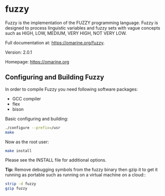 # fuzzy
Fuzzy is the implementation of the FUZZY programming language. Fuzzy is designed to process linguistic variables and fuzzy sets with vague concepts such as HIGH, LOW, MEDIUM, VERY HIGH, NOT VERY LOW.

Full documentation at: <https://omarine.org/fuzzy>.

Version: 2.0.1

Homepage: https://omarine.org

## Configuring and Building Fuzzy

In order to compile Fuzzy you need following software packages:
- GCC compiler
- flex
- bison

Basic configuring and building:
```sh
./configure --prefix=/usr
make
```
Now as the root user:
```sh
make install
```

Please see the INSTALL file for additional options.

**Tip:** Remove debugging symbols from the fuzzy binary then gzip it to get it running as portable such as running on a virtual machine on a cloud::
```sh
strip -d fuzzy
gzip fuzzy
```
